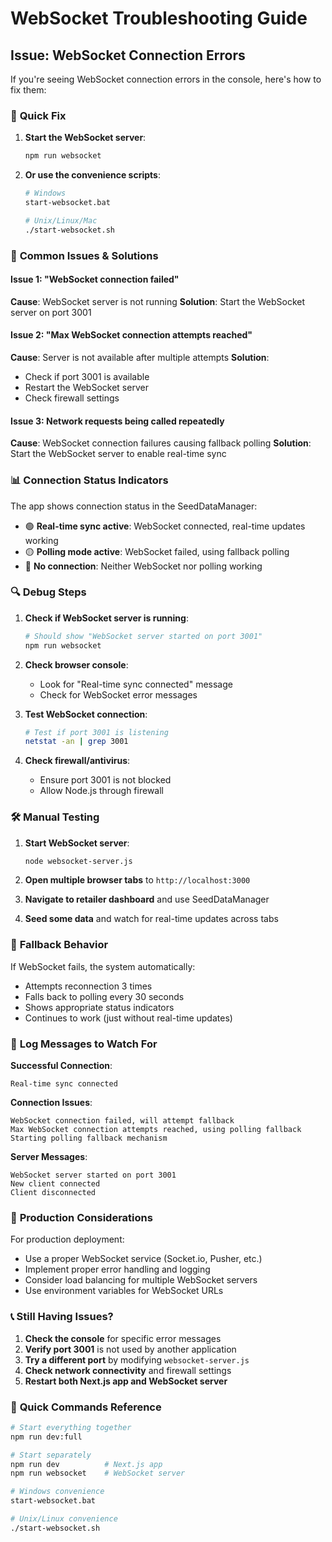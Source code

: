 # WebSocket Troubleshooting Guide

## Issue: WebSocket Connection Errors

If you're seeing WebSocket connection errors in the console, here's how to fix them:

### 🔧 **Quick Fix**

1. **Start the WebSocket server**:

   ```bash
   npm run websocket
   ```

2. **Or use the convenience scripts**:

   ```bash
   # Windows
   start-websocket.bat

   # Unix/Linux/Mac
   ./start-websocket.sh
   ```

### 🚨 **Common Issues & Solutions**

#### Issue 1: "WebSocket connection failed"

**Cause**: WebSocket server is not running
**Solution**: Start the WebSocket server on port 3001

#### Issue 2: "Max WebSocket connection attempts reached"

**Cause**: Server is not available after multiple attempts
**Solution**:

- Check if port 3001 is available
- Restart the WebSocket server
- Check firewall settings

#### Issue 3: Network requests being called repeatedly

**Cause**: WebSocket connection failures causing fallback polling
**Solution**: Start the WebSocket server to enable real-time sync

### 📊 **Connection Status Indicators**

The app shows connection status in the SeedDataManager:

- 🟢 **Real-time sync active**: WebSocket connected, real-time updates working
- 🟡 **Polling mode active**: WebSocket failed, using fallback polling
- 🔴 **No connection**: Neither WebSocket nor polling working

### 🔍 **Debug Steps**

1. **Check if WebSocket server is running**:

   ```bash
   # Should show "WebSocket server started on port 3001"
   npm run websocket
   ```

2. **Check browser console**:

   - Look for "Real-time sync connected" message
   - Check for WebSocket error messages

3. **Test WebSocket connection**:

   ```bash
   # Test if port 3001 is listening
   netstat -an | grep 3001
   ```

4. **Check firewall/antivirus**:
   - Ensure port 3001 is not blocked
   - Allow Node.js through firewall

### 🛠️ **Manual Testing**

1. **Start WebSocket server**:

   ```bash
   node websocket-server.js
   ```

2. **Open multiple browser tabs** to `http://localhost:3000`

3. **Navigate to retailer dashboard** and use SeedDataManager

4. **Seed some data** and watch for real-time updates across tabs

### 🔄 **Fallback Behavior**

If WebSocket fails, the system automatically:

- Attempts reconnection 3 times
- Falls back to polling every 30 seconds
- Shows appropriate status indicators
- Continues to work (just without real-time updates)

### 📝 **Log Messages to Watch For**

**Successful Connection**:

```
Real-time sync connected
```

**Connection Issues**:

```
WebSocket connection failed, will attempt fallback
Max WebSocket connection attempts reached, using polling fallback
Starting polling fallback mechanism
```

**Server Messages**:

```
WebSocket server started on port 3001
New client connected
Client disconnected
```

### 🚀 **Production Considerations**

For production deployment:

- Use a proper WebSocket service (Socket.io, Pusher, etc.)
- Implement proper error handling and logging
- Consider load balancing for multiple WebSocket servers
- Use environment variables for WebSocket URLs

### 📞 **Still Having Issues?**

1. **Check the console** for specific error messages
2. **Verify port 3001** is not used by another application
3. **Try a different port** by modifying `websocket-server.js`
4. **Check network connectivity** and firewall settings
5. **Restart both Next.js app and WebSocket server**

### 🎯 **Quick Commands Reference**

```bash
# Start everything together
npm run dev:full

# Start separately
npm run dev          # Next.js app
npm run websocket    # WebSocket server

# Windows convenience
start-websocket.bat

# Unix/Linux convenience
./start-websocket.sh
```
